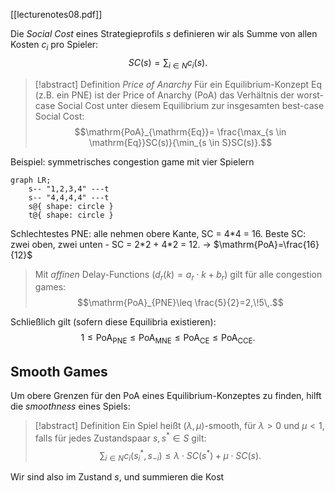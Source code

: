 [[lecturenotes08.pdf]]

Die *Social Cost* eines Strategieprofils $s$ definieren wir als Summe von allen Kosten $c_{i}$ pro Spieler: $$SC(s)=\sum_{i \in N}c_{i}(s).$$

> [!abstract] Definition *Price of Anarchy*
> Für ein Equilibrium-Konzept $\mathrm{Eq}$ (z.B. ein PNE) ist der Price of Anarchy ($\mathrm{PoA}$) das Verhältnis der worst-case Social Cost unter diesem Equilibrium zur insgesamten best-case Social Cost:
> $$\mathrm{PoA}_{\mathrm{Eq}}= \frac{\max_{s \in \mathrm{Eq}}SC(s)}{\min_{s \in S}SC(s)}.$$

Beispiel: symmetrisches congestion game mit vier Spielern
```mermaid
graph LR;
	s-- "1,2,3,4" ---t
	s-- "4,4,4,4" ---t
	s@{ shape: circle }
	t@{ shape: circle }
```

Schlechtestes PNE: alle nehmen obere Kante, SC = 4\*4 = 16.
Beste SC: zwei oben, zwei unten - SC = 2\*2 + 4\*2 = 12.
-> $\mathrm{PoA}=\frac{16}{12}$

> Mit *affinen* Delay-Functions ($d_{r}(k)=a_{r} \cdot k + b_{r}$) gilt für alle congestion games: $$\mathrm{PoA}_{PNE}\leq \frac{5}{2}=2,\!5\,.$$

Schließlich gilt (sofern diese Equilibria existieren):
$$1 \leq \mathrm{PoA}_{\mathrm{PNE}} \leq \mathrm{PoA}_{\mathrm{MNE}} \leq \mathrm{PoA}_{\mathrm{CE}} \leq \mathrm{PoA}_{\mathrm{CCE}}.$$

## Smooth Games

Um obere Grenzen für den PoA eines Equilibrium-Konzeptes zu finden, hilft die *smoothness* eines Spiels:

> [!abstract] Definition
> Ein Spiel heißt $(\lambda,\mu)$-smooth, für $\lambda>0$ und $\mu<1$, falls für jedes Zustandspaar $s, s ^{*} \in S$ gilt: $$\sum_{i \in N}c_{i}(s_{i}^{*},s_{-i})\leq \lambda \cdot SC(s ^{*})+\mu \cdot SC(s).$$

Wir sind also im Zustand $s$, und summieren die Kost